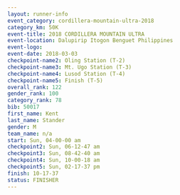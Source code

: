 ```yaml
---
layout: runner-info 
event_category: cordillera-mountain-ultra-2018 
category_km: 50K 
event-title: 2018 CORDILLERA MOUNTAIN ULTRA 
event-location: Dalupirip Itogon Benguet Philippines 
event-logo: 
event-date: 2018-03-03 
checkpoint-name2: Oling Station (T-2) 
checkpoint-name3: Mt. Ugo Station (T-3) 
checkpoint-name4: Lusod Station (T-4) 
checkpoint-name5: Finish (T-5) 
overall_rank: 122
gender_rank: 100
category_rank: 78
bib: 50017
first_name: Kent
last_name: Stander
gender: M
team_name: n/a
start: Sun, 04-00-00 am
checkpoint2: Sun, 06-12-47 am
checkpoint3: Sun, 08-42-40 am
checkpoint4: Sun, 10-00-18 am
checkpoint5: Sun, 02-17-37 pm
finish: 10-17-37
status: FINISHER
---
```

